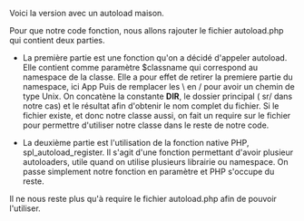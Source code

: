 Voici la version avec un autoload maison.

Pour que notre code fonction, nous allons rajouter le fichier autoload.php qui contient deux parties.

* La première partie est une fonction qu'on a décidé d'appeler autoload. 
Elle contient comme paramètre $classname qui correspond au namespace de la classe. 
Elle a pour effet de retirer la premiere partie du namespace, ici App
Puis de remplacer les \ en / pour avoir un chemin de type Unix. 
On concatène la constante __DIR__, le dossier principal ( sr/ dans notre cas) et le résultat afin d'obtenir  le nom complet du fichier. 
Si le fichier existe, et donc notre classe aussi, on fait un require sur le fichier pour permettre d'utiliser notre classe dans le reste de notre code.

* La deuxième partie est l'utilisation de la fonction native PHP, spl_autoload_register. 
Il s'agit d'une fonction permettant d'avoir plusieur autoloaders, utile quand on utilise plusieurs librairie ou namespace. 
On passe simplement notre fonction en paramètre et PHP s'occupe du reste.

Il ne nous reste plus qu'à require le fichier autoload.php afin de pouvoir l'utiliser.
